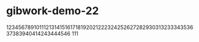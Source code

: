 # gibwork-demo-22
12345678910111213141516171819202122232425262728293031323334353637383940414243444546
111
